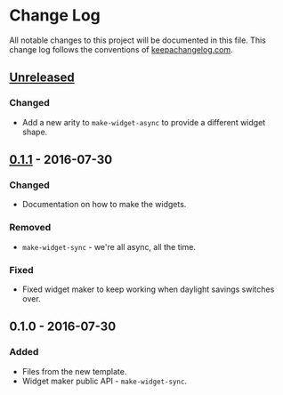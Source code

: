 # Change Log
All notable changes to this project will be documented in this file. This change log follows the conventions of [keepachangelog.com](http://keepachangelog.com/).

## [Unreleased]
### Changed
- Add a new arity to `make-widget-async` to provide a different widget shape.

## [0.1.1] - 2016-07-30
### Changed
- Documentation on how to make the widgets.

### Removed
- `make-widget-sync` - we're all async, all the time.

### Fixed
- Fixed widget maker to keep working when daylight savings switches over.

## 0.1.0 - 2016-07-30
### Added
- Files from the new template.
- Widget maker public API - `make-widget-sync`.

[Unreleased]: https://github.com/your-name/interstellar/compare/0.1.1...HEAD
[0.1.1]: https://github.com/your-name/interstellar/compare/0.1.0...0.1.1
